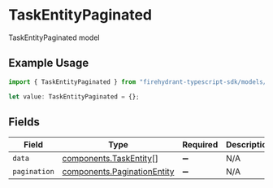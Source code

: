# TaskEntityPaginated

TaskEntityPaginated model

## Example Usage

```typescript
import { TaskEntityPaginated } from "firehydrant-typescript-sdk/models/components";

let value: TaskEntityPaginated = {};
```

## Fields

| Field                                                                      | Type                                                                       | Required                                                                   | Description                                                                |
| -------------------------------------------------------------------------- | -------------------------------------------------------------------------- | -------------------------------------------------------------------------- | -------------------------------------------------------------------------- |
| `data`                                                                     | [components.TaskEntity](../../models/components/taskentity.md)[]           | :heavy_minus_sign:                                                         | N/A                                                                        |
| `pagination`                                                               | [components.PaginationEntity](../../models/components/paginationentity.md) | :heavy_minus_sign:                                                         | N/A                                                                        |